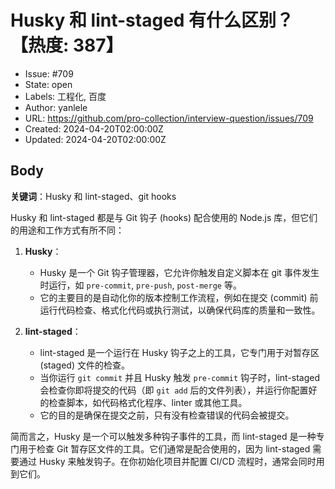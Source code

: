# Husky 和 lint-staged 有什么区别？【热度: 387】

- Issue: #709
- State: open
- Labels: 工程化, 百度
- Author: yanlele
- URL: https://github.com/pro-collection/interview-question/issues/709
- Created: 2024-04-20T02:00:00Z
- Updated: 2024-04-20T02:00:00Z

## Body

**关键词**：Husky 和 lint-staged、git hooks

Husky 和 lint-staged 都是与 Git 钩子 (hooks) 配合使用的 Node.js 库，但它们的用途和工作方式有所不同：

1. **Husky**：

   - Husky 是一个 Git 钩子管理器，它允许你触发自定义脚本在 git 事件发生时运行，如 `pre-commit`, `pre-push`, `post-merge` 等。
   - 它的主要目的是自动化你的版本控制工作流程，例如在提交 (commit) 前运行代码检查、格式化代码或执行测试，以确保代码库的质量和一致性。

2. **lint-staged**：
   - lint-staged 是一个运行在 Husky 钩子之上的工具，它专门用于对暂存区 (staged) 文件的检查。
   - 当你运行 `git commit` 并且 Husky 触发 `pre-commit` 钩子时，lint-staged 会检查你即将提交的代码（即 `git add` 后的文件列表），并运行你配置好的检查脚本，如代码格式化程序、linter 或其他工具。
   - 它的目的是确保在提交之前，只有没有检查错误的代码会被提交。

简而言之，Husky 是一个可以触发多种钩子事件的工具，而 lint-staged 是一种专门用于检查 Git 暂存区文件的工具。它们通常是配合使用的，因为 lint-staged 需要通过 Husky 来触发钩子。在你初始化项目并配置 CI/CD 流程时，通常会同时用到它们。

